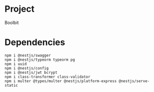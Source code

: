 # Project

Boolbit

# Dependencies

```
npm i @nestjs/swagger
npm i @nestjs/typeorm typeorm pg
npm i uuid
npm i @nestjs/config
npm i @nestjs/jwt bcrypt
npm i class-transformer class-validator
npm i multer @types/multer @nestjs/platform-express @nestjs/serve-static
```
